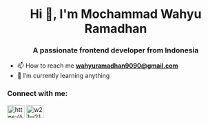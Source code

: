 <h1 align="center">Hi 👋, I'm Mochammad Wahyu Ramadhan</h1>
<h3 align="center">A passionate frontend developer from Indonesia</h3>

- 📫 How to reach me **wahyuramadhan9090@gmail.com**
- 🌱 I’m currently learning anything

<h3 align="left">Connect with me:</h3>
<p align="left">
<a href="https://linkedin.com/in/https://id.linkedin.com/in/mochammad-wahyu-ramadhan-2735a5201" target="blank"><img align="center" src="https://raw.githubusercontent.com/rahuldkjain/github-profile-readme-generator/master/src/images/icons/Social/linked-in-alt.svg" alt="https://id.linkedin.com/in/mochammad-wahyu-ramadhan-2735a5201" height="30" width="40" /></a>
<a href="https://instagram.com/w21w21w21w" target="blank"><img align="center" src="https://raw.githubusercontent.com/rahuldkjain/github-profile-readme-generator/master/src/images/icons/Social/instagram.svg" alt="w21w21w21w" height="30" width="40" /></a>
</p>


